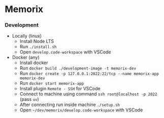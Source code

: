 # Memorix

### Development

- Locally (linux)
  - Install Node LTS
  - Run `./install.sh`
  - Open `develop.code-workspace` with VSCode
- Docker (any)
  - Install docker
  - Run `docker build ./development-image -t memorix-dev`
  - Run `docker create -p 127.0.0.1:2022:22/tcp --name memorix-app memorix-dev`
  - Run `docker start memorix-app`
  - Install plugin `Remote - SSH` for VSCode
  - Connect to machine using command `ssh root@localhost -p 2022` (pass `uv`)
  - After connecting run inside machine `./setup.sh`
  - Open `~/dev/memorix/develop.code-workspace` with VSCode
